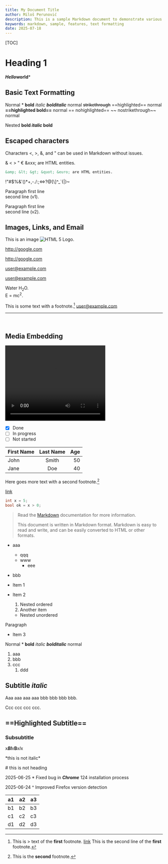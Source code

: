 ```yaml
---
title: My Document Title
author: Miloš Perunović
description: This is a sample Markdown document to demonstrate various Markdown features.
keywords: markdown, sample, features, text formatting
date: 2025-07-18
---
```


[TOC]

# Heading 1

***Hello*world***

## Basic Text Formatting

Normal \* **bold** *italic* ***bolditalic*** normal ~~strikethrough~~ ==highlighted== normal **==highlighted bold==** normal == nohighlighted== ~~ nostrikethrough~~ normal

Nested **bold *italic* bold**

## Escaped characters

Characters <, >, &, and " can be used in Markdown without issues.

&amp; &lt; &gt; &quot; &euro; &xxx; are HTML entities.

``` markdown
&amp; &lt; &gt; &quot; &euro; are HTML entities.
```

\!\"\#\$\%\&\'\(\)\*\+\,\-\.\/\:\;\<\=\>\?\@\[\\\]\^\_\`\{\|\}\~

Paragraph first line  
second line (v1).

Paragraph first line\
second line (v2).

## Images, Links, and Email

This is an image ![HTML 5 Logo](https://www.w3schools.com/html/html5.gif "HTML 5 Logo").

http://google.com

<http://google.com>

user@example.com

<user@example.com>

Water H<sub>2</sub>O. <br>E = mc<sup>2</sup>.

This is some text with a footnote.[^1] user@example.com

---
<br>

## Media Embedding

<video width="320" height="240" controls>
  <source src="https://www.w3schools.com/tags/movie.mp4" type="video/mp4">
  Your browser does not support the video tag.
</video>

- [x] Done
- [ ] In progress
- [ ] Not started

| First Name | Last Name | Age |
|:-----------|:---------:|----:|
| John       | Smith     | 50  |
| Jane       | Doe       | 40  |

Here goes more text with a second footnote.[^note2]

[^note2]: This is the **second** footnote.

[link](https://example.com)

``` csharp
int x = 5;
bool ok = x > 0;
```

> Read the [Markdown](https://en.wikipedia.org/wiki/Markdown) documentation for more information.
>
> This document is written in Markdown format.
> Markdown is easy to read and write, and can be easily converted to HTML or other formats.

- aaa
  - qqq
  - www
    - eee
- bbb

- Item 1
- Item 2
  1. Nested ordered
  2. Another item
    - Nested unordered

Paragraph

- Item 3

Normal \* **bold** *italic* ***bolditalic*** normal

1. aaa
2. bbb
3. ccc
   1. ddd

## Subtitle *italic*

Aaa   aaa aaa aaa
bbb bbb bbb bbb.

Ccc ccc ccc ccc.

## ==Highlighted Subtitle==

### Subsubtitle

x***BI***x**B**x*I*x

\*this is not italic\*

\# this is not heading

2025-06-25  \* Fixed bug in ***Chrome*** 124 installation process

2025-06-24  ^ Improved Firefox version detection

| a1   | a2   | a3   |
| ---- | ---- | ---- |
| b1   | b2   | b3   |
| c1   | c2   | c3   |
| d1   | d2   | d3   |

[^1]: This is > text of the **first** footnote. [link](https://example.com)
      This is the second line of the **first** footnote.
